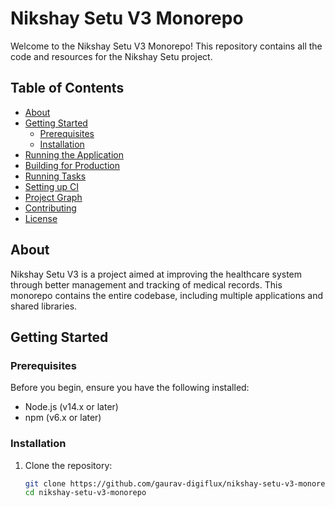 # Nikshay Setu V3 Monorepo

Welcome to the Nikshay Setu V3 Monorepo! This repository contains all the code and resources for the Nikshay Setu project.

## Table of Contents

- [About](#about)
- [Getting Started](#getting-started)
  - [Prerequisites](#prerequisites)
  - [Installation](#installation)
- [Running the Application](#running-the-application)
- [Building for Production](#building-for-production)
- [Running Tasks](#running-tasks)
- [Setting up CI](#setting-up-ci)
- [Project Graph](#project-graph)
- [Contributing](#contributing)
- [License](#license)

## About

Nikshay Setu V3 is a project aimed at improving the healthcare system through better management and tracking of medical records. This monorepo contains the entire codebase, including multiple applications and shared libraries.

## Getting Started

### Prerequisites

Before you begin, ensure you have the following installed:

- Node.js (v14.x or later)
- npm (v6.x or later)

### Installation

1. Clone the repository:

   ```sh
   git clone https://github.com/gaurav-digiflux/nikshay-setu-v3-monorepo.git
   cd nikshay-setu-v3-monorepo
   ```
